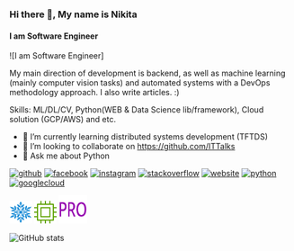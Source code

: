 ### Hi there 👋, My name is Nikita
#### I am Software Engineer
![I am Software Engineer]

My main direction of development is backend, as well as machine learning (mainly computer vision tasks) and automated systems with a DevOps methodology approach. I also write articles. :)

Skills: ML/DL/CV, Python(WEB & Data Science lib/framework), Cloud solution (GCP/AWS) and etc. 

- 🌱 I’m currently learning distributed systems development (TFTDS) 
- 👯 I’m looking to collaborate on https://github.com/ITTalks 
- 💬 Ask me about Python 


[<img src='https://cdn.jsdelivr.net/npm/simple-icons@3.0.1/icons/github.svg' alt='github' height='40'>](https://github.com/JesterI3D)  [<img src='https://cdn.jsdelivr.net/npm/simple-icons@3.0.1/icons/facebook.svg' alt='facebook' height='40'>](https://www.facebook.com/https://vk.com/jens1959)  [<img src='https://cdn.jsdelivr.net/npm/simple-icons@3.0.1/icons/instagram.svg' alt='instagram' height='40'>](https://www.instagram.com/https://www.instagram.com/strawberry_miles/?hl=ru/)  [<img src='https://cdn.jsdelivr.net/npm/simple-icons@3.0.1/icons/stackoverflow.svg' alt='stackoverflow' height='40'>](https://stackoverflow.com/users/user:310714)  [<img src='https://cdn.jsdelivr.net/npm/simple-icons@3.0.1/icons/icloud.svg' alt='website' height='40'>](https://tver.hh.ru/resume/1d6091d4ff079171cd0039ed1f4553706e4f77)  [<img src='https://cdn.jsdelivr.net/npm/simple-icons@3.0.1/icons/python.svg' alt='python' height='40'>](https://cdn3.iconfinder.com/data/icons/logos-and-brands-adobe/512/267_Python-512.png)  [<img src='https://cdn.jsdelivr.net/npm/simple-icons@3.0.1/icons/googlecloud.svg' alt='googlecloud' height='40'>](https://d1o2okarmduwny.cloudfront.net/wp-content/uploads/2014/04/icon_cloud_192pt_clr.png)  

<a href='https://archiveprogram.github.com/'><img src='https://raw.githubusercontent.com/acervenky/animated-github-badges/master/assets/acbadge.gif' width='40' height='40'></a> <a href='https://docs.github.com/en/developers'><img src='https://raw.githubusercontent.com/acervenky/animated-github-badges/master/assets/devbadge.gif' width='40' height='40'></a> <a href='https://github.com/pricing'><img src='https://raw.githubusercontent.com/acervenky/animated-github-badges/master/assets/pro.gif' width='50' height='50'></a>

![GitHub stats](https://github-readme-stats.vercel.app/api?username=JesterI3D&show_icons=true)  


